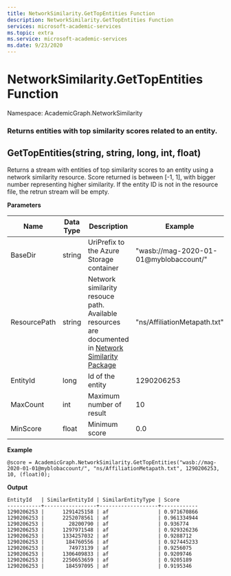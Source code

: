 ```yaml
---
title: NetworkSimilarity.GetTopEntities Function
description: NetworkSimilarity.GetTopEntities Function
services: microsoft-academic-services
ms.topic: extra
ms.service: microsoft-academic-services
ms.date: 9/23/2020
---
```

# NetworkSimilarity.GetTopEntities Function

Namespace: AcademicGraph.NetworkSimilarity

### Returns entities with top similarity scores related to an entity.

## GetTopEntities(string, string, long, int, float)

Returns a stream with entities of top similarity scores to an entity using a network similarity resource.
Score returned is between [-1, 1], with bigger number representing higher similarity.
If the entity ID is not in the resource file, the retrun stream will be empty.

**Parameters**

Name | Data Type | Description | Example
--- | --- | --- | ---
BaseDir | string | UriPrefix to the Azure Storage container | "wasb://mag-2020-01-01@myblobaccount/"
ResourcePath | string | Network similarity resouce path. Available resources are documented in [Network Similarity Package](network-similarity#contents) | "ns/AffiliationMetapath.txt"
EntityId | long | Id of the entity | 1290206253
MaxCount | int | Maximum number of result | 10
MinScore | float | Minimum score | 0.0

**Example**

   ```U-SQL
   @score = AcademicGraph.NetworkSimilarity.GetTopEntities("wasb://mag-2020-01-01@myblobaccount/", "ns/AffiliationMetapath.txt", 1290206253, 10, (float)0);
   ```

**Output**

   ```
   EntityId   | SimilarEntityId | SimilarEntityType | Score
   -----------+-----------------+-------------------+------------
   1290206253 |      1291425158 | af                | 0.971670866
   1290206253 |      2252078561 | af                | 0.961334944
   1290206253 |        28200790 | af                | 0.936774
   1290206253 |      1297971548 | af                | 0.929326236
   1290206253 |      1334257032 | af                | 0.9288712
   1290206253 |       184760556 | af                | 0.927445233
   1290206253 |        74973139 | af                | 0.9256075
   1290206253 |      1306409833 | af                | 0.9209746
   1290206253 |      2250653659 | af                | 0.9205189
   1290206253 |       184597095 | af                | 0.9195346
   ```
